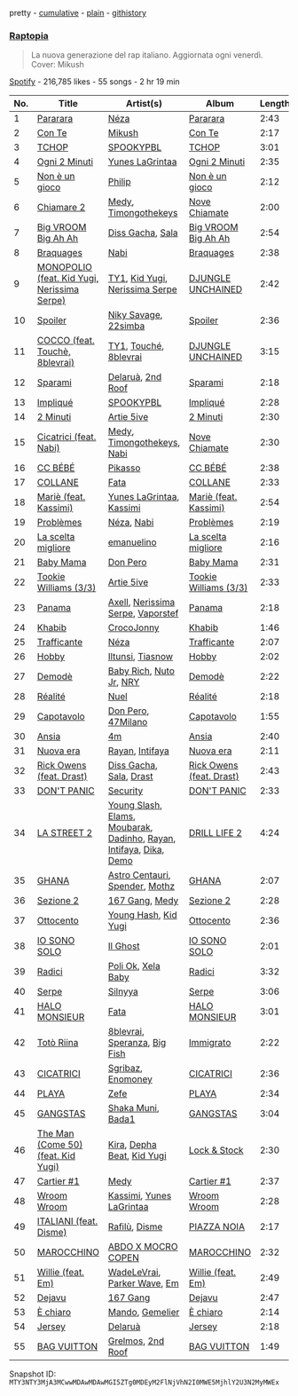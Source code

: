 pretty - [cumulative](/playlists/cumulative/37i9dQZF1DWUQru3jd69v5.md) - [plain](/playlists/plain/37i9dQZF1DWUQru3jd69v5) - [githistory](https://github.githistory.xyz/mackorone/spotify-playlist-archive/blob/main/playlists/plain/37i9dQZF1DWUQru3jd69v5)

### [Raptopia](https://open.spotify.com/playlist/37i9dQZF1DWUQru3jd69v5)

> La nuova generazione del rap italiano\. Aggiornata ogni venerdì\. Cover: Mikush

[Spotify](https://open.spotify.com/user/spotify) - 216,785 likes - 55 songs - 2 hr 19 min

| No. | Title | Artist(s) | Album | Length |
|---|---|---|---|---|
| 1 | [Pararara](https://open.spotify.com/track/5Vio7g8p9zDEdJY03cDF2G) | [Néza](https://open.spotify.com/artist/6cE2WyjXwngsJynb3uk1WO) | [Pararara](https://open.spotify.com/album/3wy6SeCkIKp1AipBNAJx8q) | 2:43 |
| 2 | [Con Te](https://open.spotify.com/track/0d3X6EsJll4q4rmMdDRtvf) | [Mikush](https://open.spotify.com/artist/3eBlbhY21Q1L6xwbVMCQa1) | [Con Te](https://open.spotify.com/album/6yRcSRnjcoc9kSvWEmkR2i) | 2:17 |
| 3 | [TCHOP](https://open.spotify.com/track/7bn2VpaP4jMnaqZMWwuFxf) | [SPOOKYPBL](https://open.spotify.com/artist/6083C1SYbF1b4iMciTbpbv) | [TCHOP](https://open.spotify.com/album/1EJI81qJI6iM98gmbmzATW) | 3:01 |
| 4 | [Ogni 2 Minuti](https://open.spotify.com/track/7BXVTzqKxMZywSrdIJm9yQ) | [Yunes LaGrintaa](https://open.spotify.com/artist/2Ny7KtAFxJ0Ac3FPBiClWW) | [Ogni 2 Minuti](https://open.spotify.com/album/0LKW0DkGUMLkZFMhSMuHiA) | 2:35 |
| 5 | [Non è un gioco](https://open.spotify.com/track/5ie6qbpqdvq637m91zl4an) | [Philip](https://open.spotify.com/artist/0rq5wppHKGTFcdl8da5ODZ) | [Non è un gioco](https://open.spotify.com/album/3PbWmisvxgnTLY0ZX094aM) | 2:12 |
| 6 | [Chiamare 2](https://open.spotify.com/track/0GInNohJz3OQ3iPNJJob5h) | [Medy](https://open.spotify.com/artist/3lbFUmlaNMa9ZVSabLlkhn), [Timongothekeys](https://open.spotify.com/artist/1pXa6QH7HpQcw3FCP7MQQk) | [Nove Chiamate](https://open.spotify.com/album/5r2DMxv3IGCkVIhksqgkFy) | 2:00 |
| 7 | [Big VROOM Big Ah Ah](https://open.spotify.com/track/0GXP7aq6Ec8b4tx1w8VNcu) | [Diss Gacha](https://open.spotify.com/artist/4TKF8KSK6bgHgszFxu5xzu), [Sala](https://open.spotify.com/artist/3JgYm8oVvcrFpJBUNIonqM) | [Big VROOM Big Ah Ah](https://open.spotify.com/album/5uqthSZzxmDYVXErwPgkUG) | 2:54 |
| 8 | [Braquages](https://open.spotify.com/track/5X4mISo6fLNbc2cn6W38A7) | [Nabi](https://open.spotify.com/artist/5CqlDzj8DSqsklkXuTYfSd) | [Braquages](https://open.spotify.com/album/0W0T9Tpqc5h82PiBZY27CJ) | 2:38 |
| 9 | [MONOPOLIO \(feat\. Kid Yugi, Nerissima Serpe\)](https://open.spotify.com/track/7KTseTI8UdMT4WUIOmjTQC) | [TY1](https://open.spotify.com/artist/2DWRgncNMnTfwDiKSI0VoP), [Kid Yugi](https://open.spotify.com/artist/0EUR8jz8L936AEbV2Spkca), [Nerissima Serpe](https://open.spotify.com/artist/08ppjXEpROUgrG1X0DEquB) | [DJUNGLE UNCHAINED](https://open.spotify.com/album/79Oed24d4hksRxWfyNtZbO) | 2:42 |
| 10 | [Spoiler](https://open.spotify.com/track/34YLExaZOqmhFphwmYRg1t) | [Niky Savage](https://open.spotify.com/artist/4w9mPW732RnZkoqsy3lRsg), [22simba](https://open.spotify.com/artist/4Xsf5hhfIyhTgiVymlPLA7) | [Spoiler](https://open.spotify.com/album/2YcSX52kZUgPPOcTuFx8OZ) | 2:36 |
| 11 | [COCCO \(feat\. Touchè, 8blevrai\)](https://open.spotify.com/track/0dal7CKBaE8gFFKAz5OpKj) | [TY1](https://open.spotify.com/artist/2DWRgncNMnTfwDiKSI0VoP), [Touché](https://open.spotify.com/artist/3sRTjuam7GJ4lA7ewD2sfb), [8blevrai](https://open.spotify.com/artist/0JTyCMDiDRxnkcDYhcB93D) | [DJUNGLE UNCHAINED](https://open.spotify.com/album/79Oed24d4hksRxWfyNtZbO) | 3:15 |
| 12 | [Sparami](https://open.spotify.com/track/7ozAgGRGbnupBGOmm7gzrR) | [Delaruà](https://open.spotify.com/artist/0inlLzcyWLbJbPZuMzfTPt), [2nd Roof](https://open.spotify.com/artist/1eznSku2RY9VSvkhWxXdmx) | [Sparami](https://open.spotify.com/album/2ixzbvOnqYcM9w8ycaucAc) | 2:18 |
| 13 | [Impliqué](https://open.spotify.com/track/1w6tgbznwNUxacR6bTAYxY) | [SPOOKYPBL](https://open.spotify.com/artist/6083C1SYbF1b4iMciTbpbv) | [Impliqué](https://open.spotify.com/album/5fgtL0uuUrVb3bdI6UIKhC) | 2:28 |
| 14 | [2 Minuti](https://open.spotify.com/track/6Pb347IsDVdenArQDkWjAa) | [Artie 5ive](https://open.spotify.com/artist/2R4kNOwHUUsuDYhKsESVbF) | [2 Minuti](https://open.spotify.com/album/3URcr6a2WSqc6631IzhxDF) | 2:30 |
| 15 | [Cicatrici \(feat\. Nabi\)](https://open.spotify.com/track/77FQ6iMaTn7fT9IMdMnpEn) | [Medy](https://open.spotify.com/artist/3lbFUmlaNMa9ZVSabLlkhn), [Timongothekeys](https://open.spotify.com/artist/1pXa6QH7HpQcw3FCP7MQQk), [Nabi](https://open.spotify.com/artist/5CqlDzj8DSqsklkXuTYfSd) | [Nove Chiamate](https://open.spotify.com/album/5r2DMxv3IGCkVIhksqgkFy) | 2:30 |
| 16 | [CC BÉBÉ](https://open.spotify.com/track/7afJp7m2tpNGMkpqF6gmpd) | [Pikasso](https://open.spotify.com/artist/3jgdWFCeO22HYQ0DiFK8xD) | [CC BÉBÉ](https://open.spotify.com/album/35TYvx8jmwIH4wFnQKytxs) | 2:38 |
| 17 | [COLLANE](https://open.spotify.com/track/0fSpIhDmGgXIWYkaaNsw0t) | [Fata](https://open.spotify.com/artist/2e0HLVyPlF5jP9khNWfV3m) | [COLLANE](https://open.spotify.com/album/1P8Xp6rAlMzJGYGhdNKzjl) | 2:33 |
| 18 | [Mariè \(feat\. Kassimi\)](https://open.spotify.com/track/5MfWyat51dW4EnIAl3HL3j) | [Yunes LaGrintaa](https://open.spotify.com/artist/2Ny7KtAFxJ0Ac3FPBiClWW), [Kassimi](https://open.spotify.com/artist/2SLBMi00NHiYhfnJ36aTvd) | [Mariè \(feat\. Kassimi\)](https://open.spotify.com/album/47yhTU5uScGBADR14wgyC3) | 2:54 |
| 19 | [Problèmes](https://open.spotify.com/track/6wdpb17i1FDIexi6x1vTke) | [Néza](https://open.spotify.com/artist/6cE2WyjXwngsJynb3uk1WO), [Nabi](https://open.spotify.com/artist/5CqlDzj8DSqsklkXuTYfSd) | [Problèmes](https://open.spotify.com/album/4TgBFy1SSFw7m5lhx2wut6) | 2:19 |
| 20 | [La scelta migliore](https://open.spotify.com/track/5kcBjDdqmDMKb58wyrkO7D) | [emanuelino](https://open.spotify.com/artist/3XvGNKkWf5TQoR1xcfm5TU) | [La scelta migliore](https://open.spotify.com/album/6EShO7rLEYaShAM9Vomj6d) | 2:16 |
| 21 | [Baby Mama](https://open.spotify.com/track/4Y60H8heDsEpQ2hin2g6V5) | [Don Pero](https://open.spotify.com/artist/2KLafS2cc489GVGuYm5aE2) | [Baby Mama](https://open.spotify.com/album/3P40qeC2k4oGbF89ppRUJO) | 2:31 |
| 22 | [Tookie Williams \(3/3\)](https://open.spotify.com/track/0byOney03xKL4Ze0RR18nJ) | [Artie 5ive](https://open.spotify.com/artist/2R4kNOwHUUsuDYhKsESVbF) | [Tookie Williams \(3/3\)](https://open.spotify.com/album/7ehWKXdXES5KOnM5sSCOjE) | 2:33 |
| 23 | [Panama](https://open.spotify.com/track/2NaDjUskdeJyn8tG0f9NzU) | [Axell](https://open.spotify.com/artist/2ySYVtBVDE24iUcJGfHRka), [Nerissima Serpe](https://open.spotify.com/artist/08ppjXEpROUgrG1X0DEquB), [Vaporstef](https://open.spotify.com/artist/7CLam35Bb5uvhKfIccRCpz) | [Panama](https://open.spotify.com/album/3iUGHThARKVQzRTwajJ7RC) | 2:18 |
| 24 | [Khabib](https://open.spotify.com/track/3dxaPuXKGaFpOFZRTpWmvJ) | [CrocoJonny](https://open.spotify.com/artist/7p8ahUHgDDCdDv552Kq2nH) | [Khabib](https://open.spotify.com/album/3F0cFDgxE29GsD7fHFTRgO) | 1:46 |
| 25 | [Trafficante](https://open.spotify.com/track/1rpFM1ZbTZVS1fusCzmzg9) | [Néza](https://open.spotify.com/artist/6cE2WyjXwngsJynb3uk1WO) | [Trafficante](https://open.spotify.com/album/2fqjaXJGRG5PuEqb0ftjkB) | 2:07 |
| 26 | [Hobby](https://open.spotify.com/track/6qjdgIfEAfN5t5SSn6aFHl) | [Iltunsi](https://open.spotify.com/artist/5EKDPmA7YDn5cJfATS9SvJ), [Tiasnow](https://open.spotify.com/artist/4dDSt0CPKbrOP6zL1XcDUe) | [Hobby](https://open.spotify.com/album/1WF9yeyNbA47SM7hmXuMdP) | 2:02 |
| 27 | [Demodè](https://open.spotify.com/track/59XPghPNocTlJlp6mKnjCh) | [Baby Rich](https://open.spotify.com/artist/6nNm1ydguU7kzvUHidRxRN), [Nuto Jr](https://open.spotify.com/artist/35cHFPW5iuDM1df442BBt5), [NRY](https://open.spotify.com/artist/4rQfPosRUCIb7zmKGsmS6s) | [Demodè](https://open.spotify.com/album/2YHTY2F7c4vy4tGX5uCuud) | 2:22 |
| 28 | [Réalité](https://open.spotify.com/track/5A38jUFZ5wTSCmYycPGdrs) | [Nuel](https://open.spotify.com/artist/5E3PTmB24Rrp3XW9Xk2Ixs) | [Réalité](https://open.spotify.com/album/2DB5cZjeqKEkE8NRQ1xJJS) | 2:18 |
| 29 | [Capotavolo](https://open.spotify.com/track/3zSA43fLbKDNjRhgBgRKPA) | [Don Pero](https://open.spotify.com/artist/2KLafS2cc489GVGuYm5aE2), [47Milano](https://open.spotify.com/artist/0A3F67rGTvyUTqCCuiFLV1) | [Capotavolo](https://open.spotify.com/album/6e78WCwUIiJqp4oMkUiBz2) | 1:55 |
| 30 | [Ansia](https://open.spotify.com/track/6CV7yapL2bhEaWKE4p7IoB) | [4m](https://open.spotify.com/artist/2e87DWvLyzKFgyHYxpF7G3) | [Ansia](https://open.spotify.com/album/5bQsB7DQ6eRVHsEuGxeSjn) | 2:40 |
| 31 | [Nuova era](https://open.spotify.com/track/4bjcPwz8RJIxapApBK2fTx) | [Rayan](https://open.spotify.com/artist/6doCr3greqY545Eo7IsY3m), [Intifaya](https://open.spotify.com/artist/1sSz8a84ezDX1LhXCIgt41) | [Nuova era](https://open.spotify.com/album/7aP13AigzST5tDroNYRsyL) | 2:11 |
| 32 | [Rick Owens \(feat\. Drast\)](https://open.spotify.com/track/4Znj6S7JGcu4QbCyrs1GBL) | [Diss Gacha](https://open.spotify.com/artist/4TKF8KSK6bgHgszFxu5xzu), [Sala](https://open.spotify.com/artist/3JgYm8oVvcrFpJBUNIonqM), [Drast](https://open.spotify.com/artist/4e250LmaRPGcp0rbUbJtJm) | [Rick Owens \(feat\. Drast\)](https://open.spotify.com/album/5Blps3qnKSjWXK5W5DXNpp) | 2:43 |
| 33 | [DON'T PANIC](https://open.spotify.com/track/3SQc9pCnZomObjgUUjssg5) | [Security](https://open.spotify.com/artist/7MKJc8WAYeq779QzmWPzlw) | [DON'T PANIC](https://open.spotify.com/album/1Mb8FJxss43rIb1IWyr0bB) | 2:33 |
| 34 | [LA STREET 2](https://open.spotify.com/track/6DgXLyJ1snzLk4wzqoZspb) | [Young Slash](https://open.spotify.com/artist/7ajcXCqrSRoMtviBDVIjqn), [Elams](https://open.spotify.com/artist/2IoSLl3tqYMq9DzR0d6NJN), [Moubarak](https://open.spotify.com/artist/5E62kscxqQ6HRcRRsxm1n1), [Dadinho](https://open.spotify.com/artist/0zw74GbIgk0thLlMGeQV2H), [Rayan](https://open.spotify.com/artist/6doCr3greqY545Eo7IsY3m), [Intifaya](https://open.spotify.com/artist/1sSz8a84ezDX1LhXCIgt41), [Dika](https://open.spotify.com/artist/1rBnd8KxDndiiiIyjOsFtw), [Demo](https://open.spotify.com/artist/0c9qC8OVZhP8Puh3TwaNWV) | [DRILL LIFE 2](https://open.spotify.com/album/0lx0a5wDOZNDhDQiSzjs0Y) | 4:24 |
| 35 | [GHANA](https://open.spotify.com/track/3tSfpNYk65hN3jEt9mJtVY) | [Astro Centauri](https://open.spotify.com/artist/027y7WtCHLPyUJr50Q0p6E), [Spender](https://open.spotify.com/artist/1F5Nly0FV6dIoFNWPYTHMb), [Mothz](https://open.spotify.com/artist/5lrXmCL7NuAEVJDfhIJtsu) | [GHANA](https://open.spotify.com/album/12auqGRsBzjCutDy8bCSaF) | 2:07 |
| 36 | [Sezione 2](https://open.spotify.com/track/3a2n8wuUcI1VgzHPxUFBg5) | [167 Gang](https://open.spotify.com/artist/2m43lP1Wo0IPyxVG4ofE33), [Medy](https://open.spotify.com/artist/3lbFUmlaNMa9ZVSabLlkhn) | [Sezione 2](https://open.spotify.com/album/6J7AfvT3oq264aG2nYVQm8) | 2:28 |
| 37 | [Ottocento](https://open.spotify.com/track/4eJK7cwS3tE19PeD4YALJD) | [Young Hash](https://open.spotify.com/artist/3DzRZC35HaSRnc4VrIbYYX), [Kid Yugi](https://open.spotify.com/artist/0EUR8jz8L936AEbV2Spkca) | [Ottocento](https://open.spotify.com/album/7m7ym6wmkm1Nb4heFdkCcO) | 2:36 |
| 38 | [IO SONO SOLO](https://open.spotify.com/track/3PLAzqGszMpBvewKKI66vA) | [Il Ghost](https://open.spotify.com/artist/2tOGpIgNsnDk6BxqFU2vCX) | [IO SONO SOLO](https://open.spotify.com/album/2e4JgSA98CKcASIpiOk5eZ) | 2:01 |
| 39 | [Radici](https://open.spotify.com/track/2DO1FtemtQJHMeIF98Zfi8) | [Poli Ok](https://open.spotify.com/artist/0xgcFVaTrkdF6zEqV33f4E), [Xela Baby](https://open.spotify.com/artist/2lSvy0qRlHqyWxkHmflU7M) | [Radici](https://open.spotify.com/album/2n5GxzWWDD1WWysgJCKIxr) | 3:32 |
| 40 | [Serpe](https://open.spotify.com/track/0EAEh6gBDnRlpbwVzZrH2d) | [Silnyya](https://open.spotify.com/artist/0MTV1wG5r8M1hTexjolpA5) | [Serpe](https://open.spotify.com/album/6D65Nbkff5aYAdreoi6c4C) | 3:06 |
| 41 | [HALO MONSIEUR](https://open.spotify.com/track/6K2rrsC179D8tIDJIlws9t) | [Fata](https://open.spotify.com/artist/2e0HLVyPlF5jP9khNWfV3m) | [HALO MONSIEUR](https://open.spotify.com/album/04Qyq05nMkhB62qURUJk4j) | 3:01 |
| 42 | [Totò Riina](https://open.spotify.com/track/1tC2jyKepT8S8xd7vzBcPK) | [8blevrai](https://open.spotify.com/artist/0JTyCMDiDRxnkcDYhcB93D), [Speranza](https://open.spotify.com/artist/0W0oW3iaBwbtcXqdDrfC6F), [Big Fish](https://open.spotify.com/artist/7MAmAdNJ8JLL7JCHzIJkoo) | [Immigrato](https://open.spotify.com/album/7gyW0t8LnPglkkU1gICpCQ) | 2:22 |
| 43 | [CICATRICI](https://open.spotify.com/track/6UbDPupbG0jkpIWrrNQGXF) | [Sgribaz](https://open.spotify.com/artist/1nz1nHrmEwE28EGz4Z2fKi), [Enomoney](https://open.spotify.com/artist/0ciz7qq9gZJKmjxvi38IL8) | [CICATRICI](https://open.spotify.com/album/3XF6OsCckGci5p3PUvJElb) | 2:36 |
| 44 | [PLAYA](https://open.spotify.com/track/39ngG6CdkMkBgESiXc0lOx) | [Zefe](https://open.spotify.com/artist/3yNjXWi2WswJfuBZSouJRH) | [PLAYA](https://open.spotify.com/album/4BooiX3rbdDNh6uzJUMfRE) | 2:34 |
| 45 | [GANGSTAS](https://open.spotify.com/track/5daJAuPhdC5Ezv7EV4EMhD) | [Shaka Muni](https://open.spotify.com/artist/7AnocrRYGg5OxqfZPjaQIY), [Bada1](https://open.spotify.com/artist/5zMbRhhGvqWvCqCrs05YSb) | [GANGSTAS](https://open.spotify.com/album/4Q8gEKFtjLLIxPv6Ej5FPP) | 3:04 |
| 46 | [The Man \(Come 50\) \(feat\. Kid Yugi\)](https://open.spotify.com/track/7LgGQyEXv1vXS6gxgfbe14) | [Kira](https://open.spotify.com/artist/2HyasfYKBQnhWBIonOhabC), [Depha Beat](https://open.spotify.com/artist/6bwVTFdmpdNygRD0jMUQGm), [Kid Yugi](https://open.spotify.com/artist/0EUR8jz8L936AEbV2Spkca) | [Lock & Stock](https://open.spotify.com/album/4xOptIENTe5ry3paBoj2Jq) | 2:30 |
| 47 | [Cartier \#1](https://open.spotify.com/track/0IZKfHXiZSlB6uGURuo29K) | [Medy](https://open.spotify.com/artist/3lbFUmlaNMa9ZVSabLlkhn) | [Cartier \#1](https://open.spotify.com/album/0j18KQ9kbszuYt5GxDlj8D) | 2:37 |
| 48 | [Wroom Wroom](https://open.spotify.com/track/4xtSgGX5CQgVXTCRhagLf1) | [Kassimi](https://open.spotify.com/artist/2SLBMi00NHiYhfnJ36aTvd), [Yunes LaGrintaa](https://open.spotify.com/artist/2Ny7KtAFxJ0Ac3FPBiClWW) | [Wroom Wroom](https://open.spotify.com/album/1jVXH8SRRkuLIgLXn9JsD1) | 2:28 |
| 49 | [ITALIANI \(feat\. Disme\)](https://open.spotify.com/track/3HFS0lfsXRR4vsnxxTqMYJ) | [Rafilù](https://open.spotify.com/artist/3ylMgftNTGy7cZgkWL82fJ), [Disme](https://open.spotify.com/artist/0CXnO9kUawdDjzToSqCC3p) | [PIAZZA NOIA](https://open.spotify.com/album/1R5ZIS1zYkFptbn69V9vaa) | 2:17 |
| 50 | [MAROCCHINO](https://open.spotify.com/track/4IyH9EhLiYQ10KIflvgCPA) | [ABDO X MOCRO COPEN](https://open.spotify.com/artist/6XJJBXTyzGlsVra2MMwfng) | [MAROCCHINO](https://open.spotify.com/album/7M4TSefJ6Y2PVL8C2b6yKF) | 2:32 |
| 51 | [Willie \(feat\. Em\)](https://open.spotify.com/track/0DyOlIYmYyfiGB2OStARCw) | [WadeLeVrai](https://open.spotify.com/artist/2sSF1FKT1eBuSwHZbzMycW), [Parker Wave](https://open.spotify.com/artist/5nCRzdYzQAE059xUATEuXF), [Em](https://open.spotify.com/artist/0Wh6q94lZ2hN8LlTcR8mEI) | [Willie \(feat\. Em\)](https://open.spotify.com/album/67eDiuQwjPRYiMzVIzMDgW) | 2:49 |
| 52 | [Dejavu](https://open.spotify.com/track/6bcT7alWnBZmk5Ke0wsAIj) | [167 Gang](https://open.spotify.com/artist/2m43lP1Wo0IPyxVG4ofE33) | [Dejavu](https://open.spotify.com/album/5qEPyzaTjIr9HRisws1uFm) | 2:47 |
| 53 | [È chiaro](https://open.spotify.com/track/6KRdHoJs92lZjd3OAZfCyo) | [Mando](https://open.spotify.com/artist/4GvngXAxZMchFmLkDaZOAc), [Gemelier](https://open.spotify.com/artist/45r6mQFEI3iQqAvxcDp7zA) | [È chiaro](https://open.spotify.com/album/7LBN5Cj5OSBC5kF84Odrnr) | 2:14 |
| 54 | [Jersey](https://open.spotify.com/track/2vOWK3QixZ8Gab7S9vL6RS) | [Delaruà](https://open.spotify.com/artist/0inlLzcyWLbJbPZuMzfTPt) | [Jersey](https://open.spotify.com/album/29Q9PF20p26NQMIlafoXdI) | 2:18 |
| 55 | [BAG VUITTON](https://open.spotify.com/track/4CspoRF1oqHeZ9z1SzwKGv) | [Grelmos](https://open.spotify.com/artist/1u50IuLSHEITB0XFdcMUyY), [2nd Roof](https://open.spotify.com/artist/1eznSku2RY9VSvkhWxXdmx) | [BAG VUITTON](https://open.spotify.com/album/2eoMLNSTUfQpOS9mthYgd6) | 1:49 |

Snapshot ID: `MTY3NTY3MjA3MCwwMDAwMDAwMGI5ZTg0MDEyM2FlNjVhN2I0MWE5MjhlY2U3N2MyMWEx`
